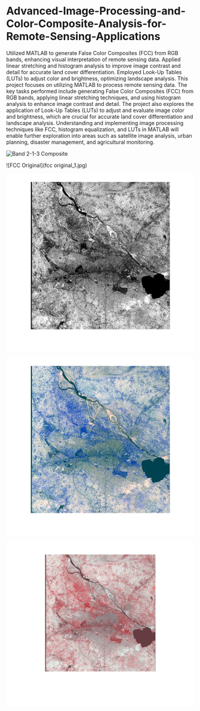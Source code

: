 # Advanced-Image-Processing-and-Color-Composite-Analysis-for-Remote-Sensing-Applications
Utilized MATLAB to generate False Color Composites (FCC) from RGB bands, enhancing visual interpretation of remote sensing data. Applied linear stretching and histogram analysis to improve image contrast and detail for accurate land cover differentiation. Employed Look-Up Tables (LUTs) to adjust color and brightness, optimizing landscape analysis.
This project focuses on utilizing MATLAB to process remote sensing data. The key tasks performed include generating False Color Composites (FCC) from RGB bands, applying linear stretching techniques, and using histogram analysis to enhance image contrast and detail. The project also explores the application of Look-Up Tables (LUTs) to adjust and evaluate image color and brightness, which are crucial for accurate land cover differentiation and landscape analysis. Understanding and implementing image processing techniques like FCC, histogram equalization, and LUTs in MATLAB will enable further exploration into areas such as satellite image analysis, urban planning, disaster management, and agricultural monitoring. 

![Band 2-1-3 Composite](band_2_1_3.tif)

![FCC Original](fcc original_1.jpg)

![Image Processing Intermediate Step](img_i.jpg)

![Color Filtered Image](cf_1.jpg)

![Final FCC Image](Fcc_new_1.jpg)


